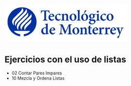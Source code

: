 ![Tec de Monterrey](images/logotecmty.png)
# Ejercicios con el uso de listas

- 02 Contar Pares Impares
- 10 Mezcla y Ordena Listas


